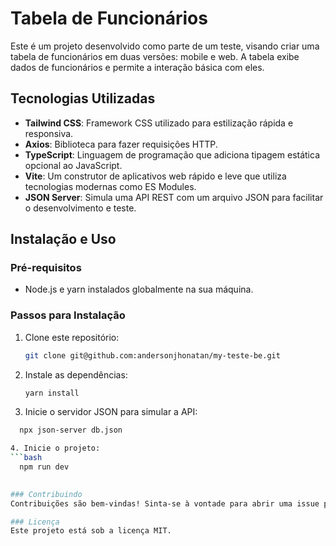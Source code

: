 
# Tabela de Funcionários

Este é um projeto desenvolvido como parte de um teste, visando criar uma tabela de funcionários em duas versões: mobile e web. A tabela exibe dados de funcionários e permite a interação básica com eles.

## Tecnologias Utilizadas

- **Tailwind CSS**: Framework CSS utilizado para estilização rápida e responsiva.
- **Axios**: Biblioteca para fazer requisições HTTP.
- **TypeScript**: Linguagem de programação que adiciona tipagem estática opcional ao JavaScript.
- **Vite**: Um construtor de aplicativos web rápido e leve que utiliza tecnologias modernas como ES Modules.
- **JSON Server**: Simula uma API REST com um arquivo JSON para facilitar o desenvolvimento e teste.
  
## Instalação e Uso

### Pré-requisitos

- Node.js e yarn instalados globalmente na sua máquina.

### Passos para Instalação

1. Clone este repositório:
   ```bash
   git clone git@github.com:andersonjhonatan/my-teste-be.git

2. Instale as dependências:
   ```bash
   yarn install

3. Inicie o servidor JSON para simular a API:
 ```bash
   npx json-server db.json

4. Inicie o projeto:
 ```bash
   npm run dev

  
### Contribuindo
Contribuições são bem-vindas! Sinta-se à vontade para abrir uma issue para reportar bugs ou propor novas funcionalidades. Pull requests também são aceitos.

### Licença
Este projeto está sob a licença MIT.
